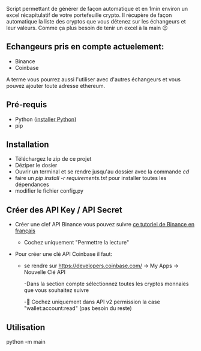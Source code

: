 Script permettant de générer de façon automatique et en 1min environ un excel récapitulatif de votre portefeuille crypto.
Il récupère de façon automatique la liste des cryptos que vous détenez sur les échangeurs et leur valeurs.
Comme ça plus besoin de tenir un excel à la main 😉


## Echangeurs pris en compte actuelement:
- Binance
- Coinbase

A terme vous pourrez aussi l'utiliser avec d'autres échangeurs et vous pouvez ajouter toute adresse ethereum.

## Pré-requis
- Python ([installer Python](https://www.python.org/downloads/))
- pip

## Installation
- Téléchargez le zip de ce projet
- Déziper le dosier
- Ouvrir un terminal et se rendre jusqu'au dossier avec la commande *cd*
- faire un *pip install -r requirements.txt* pour installer toutes les dépendances
- modifier le fichier config.py

## Créer des API Key / API Secret

- Créer une clef API Binance vous pouvez suivre [ce tutoriel de Binance en français](https://www.binance.com/fr/support/faq/360002502072)
  - Cochez uniquement "Permettre la lecture"
  
- Pour créer une clé API Coinbase il faut:
  - se rendre sur https://developers.coinbase.com/ -> My Apps -> Nouvelle Clé API
  
    -Dans la section compte sélectionnez toutes les cryptos monnaies que vous souhaitez suivre
    
    -🔐 Cochez uniquement dans API v2 permission la case "wallet:account:read" (pas besoin du reste)

## Utilisation
  python -m main
  
